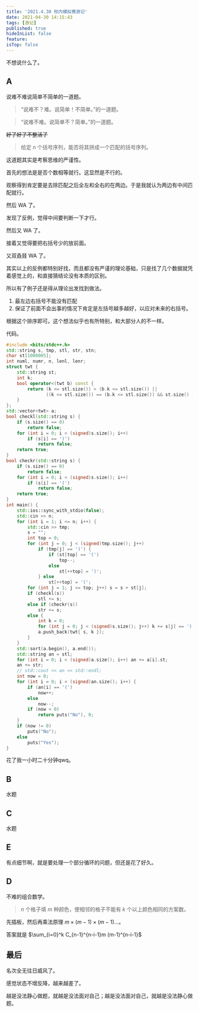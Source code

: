```yaml
---
title: '2021.4.30 校内模拟赛游记'
date: 2021-04-30 14:15:43
tags: [游记]
published: true
hideInList: false
feature: 
isTop: false
---
```

不想说什么了。

<!-- more -->

## A

说难不难说简单不简单的一道题。

> “说难不？难。说简单！不简单。”的一道题。

> “说难不难。说简单不？简单。”的一道题。

~~好了好了不整活了~~

> 给定 $n$ 个括号序列，能否将其拼成一个匹配的括号序列。

这道题其实是考察思维的严谨性。

首先的想法是是否个数相等就行。这显然是不行的。

观察得到肯定要是去除匹配之后全左和全右的在两边。于是我就认为两边有中间匹配就行。

然后 WA 了。

发现了反例，觉得中间要判断一下才行。

然后又 WA 了。

接着又觉得要把右括号少的放前面。

又双叒叕 WA 了。

其实以上的反例都特别好找，而且都没有严谨的理论基础，只是找了几个数据就凭着感觉上的，和直接猜结论没有本质的区别。

所以有了例子还是得从理论出发找到做法。

1. 最左边右括号不能没有匹配
2. 保证了前面不会出事的情况下肯定是左括号越多越好，以应对未来的右括号。

根据这个排序即可。这个想法似乎也有所特别，和大部分人的不一样。

代码。

```cpp
#include <bits/stdc++.h>
std::string s, tmp, stl, str, stn;
char st[1000005];
int numl, numr, n, lenl, lenr;
struct twt {
    std::string st;
    int k;
    bool operator<(twt b) const {
        return (k <= stl.size()) > (b.k <= stl.size()) ||
               ((k <= stl.size()) == (b.k <= stl.size()) && st.size() - k > b.st.size() - b.k);
    }
};
std::vector<twt> a;
bool checkl(std::string s) {
    if (s.size() == 0)
        return false;
    for (int i = 0; i < (signed)s.size(); i++)
        if (s[i] == ')')
            return false;
    return true;
}
bool checkr(std::string s) {
    if (s.size() == 0)
        return false;
    for (int i = 0; i < (signed)s.size(); i++)
        if (s[i] == '(')
            return false;
    return true;
}
int main() {
    std::ios::sync_with_stdio(false);
    std::cin >> n;
    for (int i = 1; i <= n; i++) {
        std::cin >> tmp;
        s = "";
        int top = 0;
        for (int j = 0; j < (signed)tmp.size(); j++)
            if (tmp[j] == ')') {
                if (st[top] == '(')
                    top--;
                else
                    st[++top] = ')';
            } else
                st[++top] = '(';
        for (int j = 1; j <= top; j++) s = s + st[j];
        if (checkl(s))
            stl += s;
        else if (checkr(s))
            str += s;
        else {
            int k = 0;
            for (int j = 0; j < (signed)s.size(); j++) k += s[j] == ')';
            a.push_back(twt{ s, k });
        }
    }
    std::sort(a.begin(), a.end());
    std::string an = stl;
    for (int i = 0; i < (signed)a.size(); i++) an += a[i].st;
    an += str;
    // std::cout << an << std::endl;
    int now = 0;
    for (int i = 0; i < (signed)an.size(); i++) {
        if (an[i] == '(')
            now++;
        else
            now--;
        if (now < 0)
            return puts("No"), 0;
    }
    if (now != 0)
        puts("No");
    else
        puts("Yes");
}
```
花了我一小时二十分钟qwq。

## B

水题

## C

水题

## E

有点细节啊，就是要处理一个部分循环的问题，但还是花了好久。

## D

不难的组合数学。

> $n$ 个格子填 $m$ 种颜色，使相邻的格子不能有 $k$ 个以上颜色相同的方案数。

先插板，然后再乘法原理 $m\times(m-1)\times(m-1) \dots$。

答案就是 $\sum_{i=0}^k C_{n-1}^{n-i-1}m (m-1)^{n-i-1}$

## 最后

名次全无往日威风了。

感觉状态不增反降，越来越差了。

越是没法静心做题，就越是没法面对自己；越是没法面对自己，就越是没法静心做题。